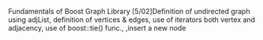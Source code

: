 Fundamentals of Boost Graph Library 
[5/02]Definition of undirected graph using adjList, definition of vertices & edges, use of iterators both vertex and adjacency, use of boost::tie() func.,  ,insert a new node
